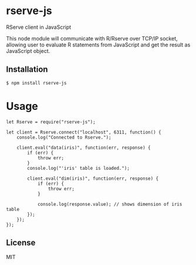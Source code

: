 # rserve-js
RServe client in JavaScript

This node module will communicate with R/Rserve over TCP/IP socket, allowing user to evaluate R statements from JavaScript and get the result as JavaScript object.

## Installation
    $ npm install rserve-js
  
# Usage
    let Rserve = require("rserve-js");
    
    let client = Rserve.connect("localhost", 6311, function() {
        console.log("Connected to Rserve.");
        
        client.eval("data(iris)", function(err, response) {
            if (err) {
                throw err;
            }
            console.log("'iris' table is loaded.");
            
            client.eval("dim(iris)", function(err, response) {
                if (err) {
                    throw err;
                }
                
                console.log(response.value); // shows dimension of iris table
            });
        });
    });

## License
MIT
